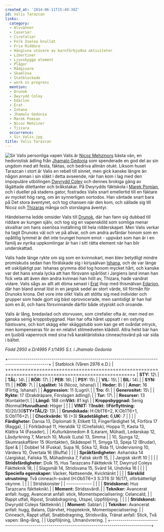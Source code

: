 ```yaml
---
created_at: '2014-06-11T15:49:38Z'
id: Valis Tarazcan
links:
  category:
  - Alvvänner
  - Caserier
  - Cirefalier
  - Folk Inalea knullat
  - Fria Riddare
  - Hängivna utövare av barnförbjudna aktiviteter
  - Libertiner
  - Ljusskygga element
  - Plågor
  - Rådgivare
  - Skamlösa
  - Statblockade
  - work in progress
  mention:
  - Drunok
  - Dwyrydd Coley
  - Edarion
  - Erat
  - Ishana
  - Jhamalo Gedonia
  - Marek Pomian
  - Nicoz Mehzinor
  - Tjizara
  occurrence:
  - Sir_Valis.jpg
title: Valis Tarazcan
---
```


![Sir Valis personliga vapen] Valis är [Nicoz Mehzinors] bästa vän, en hedonistisk ädling från
[Jhamalo Gedonia] som spenderade en god del av sin ungdom med att festa, fäktas, och bedriva allmän
otukt. Liksom huset Tarazcan i stort är Valis en rebell till sinnet, men gick kanske längre än någon
annan i sin släkt i detta avseende, när han kom i lag med den impopuläre utbölingen [Dwyrydd Coley]
och dennes brokiga gäng av lågättade dilettanter och bråkstakar. På Dwyrydds fäktskola i [Marek
Pomian], och i dueller på stadens gator, fostrades Valis snart emellertid till en fäktare av mycket
hög rang, om än synnerligen oortodox. Han väntade snart bara på Det stora äventyret, och tog chansen
när den kom, och sällade sig till Nicoz och [Thizaras] många och storslagna äventyr.

Händelserna ledde omsider Valis till [Drunok], där han fann sig dubbad till riddare av kungen själv,
och tog sig en vapensköld som somliga menar skvallrar om hans oseriösa inställning till hela
ridderskapet. Men Valis verkar ha tagit Drunoks väl och ve på allvar, och om andra avfärdar honom
som en opålitlig lymmel är det inte tvunget honom emot - uppväxt som han är i en familj av nyrika
uppkomlingar är han i sitt rätta element när han blir underskattad.

Valis hade länge rykte om sig som en kvinnokarl, men blev betydligt mindre promiskuös sedan han
förälskade sig i kiriyaälvan [Ishana], och de var länge ett oskiljaktigt par. Ishanas grymma död tog
honom mycket hårt, och kanske var det hans smala lycka att han försvann spårlöst i Jargiens land
innan han fick veta att även den andra kvinnan han höll av, Thizara, hade vandrat vidare. Valis sågs
av allt att döma senast i [Erat] ihop med thismälvan [Edarion], där han bland annat löst in en
jargisk sedel av stort värde, till förmån för Drunoks krona. Det vore inte olikt Valis att stötta
sig med individer och grupper som hade gjort sig bäst oprovocerade, men samtidigt är han hal som en
ål, och hans försvinnande därför både otypiskt och oroande.

Valis är lång, bredaxlad och storvuxen, som cirefalier ofta är, men med en ganska senig
kroppsbyggnad. Han har ofta håret uppsatt i en ostyrig hästsvans, och kort skägg eller skäggstubb
som kan ge ett ovårdat intryck, men kompenseras för av en relativt stilmedveten klädstil. Allra
helst bär han en ljusblå vapenrock med sina två karaktäristiska cinneachsvärd på var sida i bältet.

*Född 2950 e.D/4995 F.t/1495 S.t. i Jhamalo Gedonia*

+--------------------------------------------------------------------------------------------------+
| Statblock (Våren 2976 e.D.)                                                                      |
+==================================================================================================+
| **STY:** 12\                                                                                     |
| **TÅL:** 14\                                                                                     |
| **RÖR:** 17\                                                                                     |
| **PER:** 16\                                                                                     |
| **PSY:** 15\                                                                                     |
| **VIL:** 15\                                                                                     |
| **BIL:** 14\                                                                                     |
| **SYN:** 11\                                                                                     |
| **HÖR:** 7\                                                                                      |
| **Lojalitet:** 14 (Nicoz, Ishana)\                                                               |
| **Heder:** 8\                                                                                    |
| **Amor:** 16 (Flirtig, Ishana)\                                                                  |
| **Aggression:** 11 (Lugn)\                                                                       |
| **Tro:** 6\                                                                                      |
| **Generositet:** 15\                                                                             |
| **Rykte:** 17 (Drakdräpare, Förslagen ädling)\                                                   |
| **Tur:** 17\                                                                                     |
| **Resurser:** 13 (Kontakter)\                                                                    |
| **Längd:** 188 cm**Vikt:** 81 kg\                                                                |
| **Kroppsbyggnad:** Senig (Normal)**Huvudhand:** Höger                                            |
|                                                                                                  |
| **VINIT:** 11**Insikt:** 9**Förflyttning:** 10/20/30**STY+TÅL/2:** 13\                           |
| **Grundskada:** H:Ob1T6+2, K:Ob1T6+1, S:Ob1T6+2\                                                 |
| **Chockvärde:** 16 (+3) **Skadetålighet:** 6,**UK:** 7                                           |
|                                                                                                  |
| **Färdigheter:** Dansa 13, Diplomati 9, Etikett 13, Fingerfärdighet 14, Förföra 17 (Ragga),      |
| Förklädnad 11, Heraldik 12 (Cirefalisk), Hoppa 11, Kasta 13, Klättra 14 (Fasader),               |
| Kulturkännedom 8 (Léaram, Mûhad), Ledarskap 12, Låsdyrkning 7, Marsch 10, Musik (Luta) 13, Simma |
| 10, Sjunga 12, Skumraskaffärer 15 (Kontakter), Skådespel 11, Smyga 13, Speja 12 (Brudar), Spel & |
| Dobbel 14 (Fuska), Supa 16, Söka 12, Rida 11, Undervisning 10, Värdera 10, Övertala 16 (Bluffa)  |
|                                                                                                  |
| **Språkfärdigheter:** Ashariska 14 (Jargiska), Faliska 15, Mûhadinska 7, Falisk skrift 15,       |
| Jargisk skrift 10                                                                                |
|                                                                                                  |
| **Stridsfärdigheter:** Dolk 15, Hus Tarazcans Fäktteknik 17, Dwyrryd Coleys Fäktteknik 18,       |
| Slagsmål 14, Stridsvana 15, Svärd 14, Undvika 16                                                 |
|                                                                                                  |
| **Speciella egenskaper:** Vacker, Nattseende, Kvicktänkt                                         |
|                                                                                                  |
| **Särskild utrustning:** Två cinneach-svärd (H:Ob5T6+3 S:3T6 SI 16/17), oförbätterligt okynne.   |
|                                                                                                  |
| Stridskonster                                                                                    |
| -------------                                                                                    |
|                                                                                                  |
| **Stridskonst:** Hus Tarazcans fäktteknik\                                                       |
| **Moment:** Stridssvärd\                                                                         |
| **Tekniker:** Avancerat anfall: hugg, Avancerat anfall: stick, Momentspecialisering: Celancald,  |
| Rappt utfall, Ripost, Snabbdragning, Utspel, Uppföljning.                                        |
|                                                                                                  |
| **Stridskonst:** Dwyrydd Coleys fäktteknik\                                                      |
| **Moment:** Sablar\                                                                              |
| **Tekniker:** Avancerat anfall: hugg, Balans, Djärvhet, Hoppteknik, Momentspecialisering:        |
| Cinneach, Rappt utfall, Snabbdragning, Stridsvråla, Tränat anfall: Stick, Två vapen: lång-lång,  |
| Uppföljning, Utmanövrering.                                                                      |
+--------------------------------------------------------------------------------------------------+

  [Sir Valis personliga vapen]: Sir_Valis.jpg "Sir Valis personliga vapen"
  [Nicoz Mehzinors]: Nicoz_Mehzinor
  [Jhamalo Gedonia]: Jhamalo_Gedonia
  [Dwyrydd Coley]: Dwyrydd_Coley
  [Marek Pomian]: Marek_Pomian
  [Thizaras]: Tjizara
  [Drunok]: Drunok
  [Ishana]: Ishana
  [Erat]: Erat
  [Edarion]: Edarion